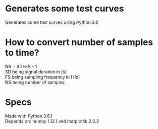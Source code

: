 # Generates some test curves
Generates some test curves using Python 3.0

# How to convert number of samples to time?
NS = SD*FS - 1 \
SD being signal duration in [s] \
FS being sampling frequency in [Hz] \
NS being number of samples

# Specs
Made with Python 3.6.1 \
Depends on: numpy 1.12.1 and matplotlib 2.0.2